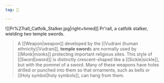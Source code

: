 ```yaml
---
tag: 🕍

---
```

![[Pr%27rall_Catfolk_Stalker.jpg|right+hmed]] 
 Pr'rall, a catfolk stalker, wielding *two* temple swords.
> A [[Weapon|weapon]] developed by the [[Vudrani (human ethnicity)|Vudrani]], **temple sword**s are normally used by [[Monk|monks]] protecting important religious sites. This style of [[Sword|sword]] is distinctly crescent-shaped like a [[Sickle|sickle]], but with the pommel of a sword. Many of these weapons have holes drilled or punched into them so that ornaments, such as bells or [[Holy symbol|holy symbols]], can hang from them.







